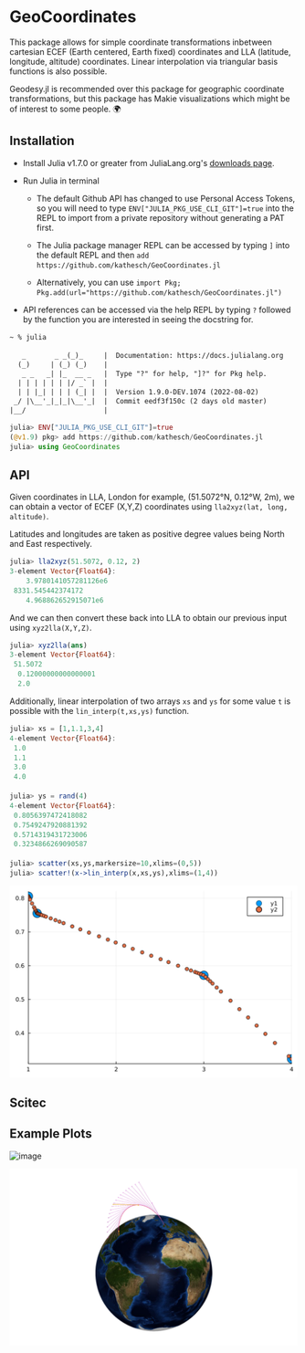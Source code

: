 # GeoCoordinates

This package allows for simple coordinate transformations inbetween cartesian ECEF (Earth centered, Earth fixed) coordinates
and LLA (latitude, longitude, altitude) coordinates. Linear interpolation via triangular basis functions is also possible. 

Geodesy.jl is recommended over this package for geographic coordinate transformations, but this package has Makie visualizations which might be of interest to some people. 🌍

## Installation

* Install Julia v1.7.0 or greater from JuliaLang.org's [downloads page](https://julialang.org/downloads/). 

* Run Julia in terminal

  * The default Github API has changed to use Personal Access Tokens, so you will need to type ``` ENV["JULIA_PKG_USE_CLI_GIT"]=true ``` into the REPL to import from a private repository without generating a PAT first. 
  

  * The Julia package manager REPL can be accessed by typing ```]``` into the default REPL and then ```add https://github.com/kathesch/GeoCoordinates.jl``` 
  
  * Alternatively, you can use ```import Pkg; Pkg.add(url="https://github.com/kathesch/GeoCoordinates.jl")```

* API references can be accessed via the help REPL by typing ```?``` followed by the function you are interested in seeing the docstring for. 

```
~ % julia

   _       _ _(_)_     |  Documentation: https://docs.julialang.org
  (_)     | (_) (_)    |
   _ _   _| |_  __ _   |  Type "?" for help, "]?" for Pkg help.
  | | | | | | |/ _` |  |
  | | |_| | | | (_| |  |  Version 1.9.0-DEV.1074 (2022-08-02)
 _/ |\__'_|_|_|\__'_|  |  Commit eedf3f150c (2 days old master)
|__/                   |
```
```julia
julia> ENV["JULIA_PKG_USE_CLI_GIT"]=true
(@v1.9) pkg> add https://github.com/kathesch/GeoCoordinates.jl
julia> using GeoCoordinates
```

## API

Given coordinates in LLA, London for example, (51.5072°N, 0.12°W, 2m), we can obtain a vector of ECEF (X,Y,Z) coordinates using ```lla2xyz(lat, long, altitude)```.

Latitudes and longitudes are taken as positive degree values being North and East respectively.

```julia
julia> lla2xyz(51.5072, 0.12, 2)
3-element Vector{Float64}:
    3.9780141057281126e6
 8331.545442374172
    4.968862652915071e6
```

And we can then convert these back into LLA to obtain our previous input using ```xyz2lla(X,Y,Z)```.

```julia
julia> xyz2lla(ans)
3-element Vector{Float64}:
 51.5072
  0.12000000000000001
  2.0
```

Additionally, linear interpolation of two arrays `xs` and `ys` for some value `t` is possible with the ```lin_interp(t,xs,ys)``` function. 

```julia
julia> xs = [1,1.1,3,4]
4-element Vector{Float64}:
 1.0
 1.1
 3.0
 4.0

julia> ys = rand(4)
4-element Vector{Float64}:
 0.8056397472418082
 0.7549247920881392
 0.5714319431723006
 0.3234866269090587

julia> scatter(xs,ys,markersize=10,xlims=(0,5))
julia> scatter!(x->lin_interp(x,xs,ys),xlims=(1,4))
```

![image3](./examples/lininterexample.svg)

## Scitec



## Example Plots

![image](./examples/earth_spin.gif)

![image2](./examples/earth_viz.png)